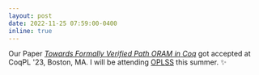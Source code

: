 ```yaml
---
layout: post
date: 2022-11-25 07:59:00-0400
inline: true
---
```

Our Paper [*Towards Formally Verified Path ORAM in Coq*](https://dependenttyp.es/pdf/oramproposal.pdf) got accepted at CoqPL '23, Boston, MA. 
I will be attending [OPLSS](https://www.cs.uoregon.edu/research/summerschool/summer21/topics.php) this summer.  :sparkles: 
